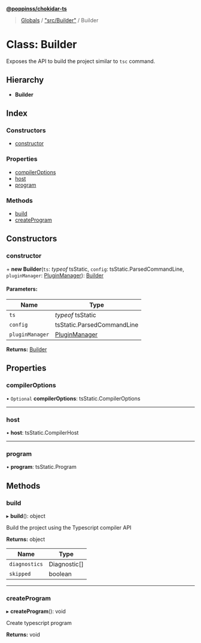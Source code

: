 **[@poppinss/chokidar-ts](../README.md)**

> [Globals](../README.md) / ["src/Builder"](../modules/_src_builder_.md) / Builder

# Class: Builder

Exposes the API to build the project similar to `tsc` command.

## Hierarchy

* **Builder**

## Index

### Constructors

* [constructor](_src_builder_.builder.md#constructor)

### Properties

* [compilerOptions](_src_builder_.builder.md#compileroptions)
* [host](_src_builder_.builder.md#host)
* [program](_src_builder_.builder.md#program)

### Methods

* [build](_src_builder_.builder.md#build)
* [createProgram](_src_builder_.builder.md#createprogram)

## Constructors

### constructor

\+ **new Builder**(`ts`: *typeof* tsStatic, `config`: tsStatic.ParsedCommandLine, `pluginManager`: [PluginManager](_src_pluginmanager_.pluginmanager.md)): [Builder](_src_builder_.builder.md)

#### Parameters:

Name | Type |
------ | ------ |
`ts` | *typeof* tsStatic |
`config` | tsStatic.ParsedCommandLine |
`pluginManager` | [PluginManager](_src_pluginmanager_.pluginmanager.md) |

**Returns:** [Builder](_src_builder_.builder.md)

## Properties

### compilerOptions

• `Optional` **compilerOptions**: tsStatic.CompilerOptions

___

### host

•  **host**: tsStatic.CompilerHost

___

### program

•  **program**: tsStatic.Program

## Methods

### build

▸ **build**(): object

Build the project using the Typescript compiler API

**Returns:** object

Name | Type |
------ | ------ |
`diagnostics` | Diagnostic[] |
`skipped` | boolean |

___

### createProgram

▸ **createProgram**(): void

Create typescript program

**Returns:** void

